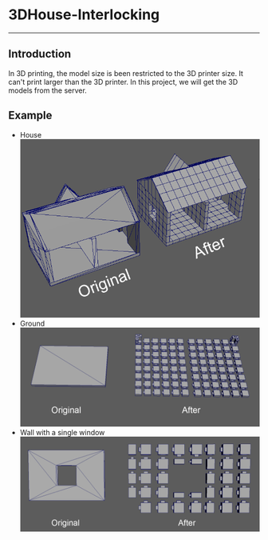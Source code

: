 # 3DHouse-Interlocking
---
## Introduction
In 3D printing, the model size is been restricted to the 3D printer size. It can't print larger than the 3D printer. In this project, we will get the 3D models from the server.

## Example
* House <br>
![](Images/Interlocking_1.png)
* Ground <br>
![](Images/Interlocking_2.png)
* Wall with a single window <br>
![](Images/Interlocking_3.png)
